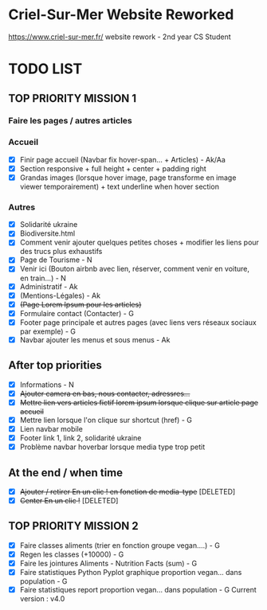 # Criel-Sur-Mer Website Reworked
https://www.criel-sur-mer.fr/ website rework - 2nd year CS Student
# TODO LIST
## TOP PRIORITY MISSION 1
### Faire les pages / autres articles
### Accueil
- [x] Finir page accueil (Navbar fix hover-span... + Articles) - Ak/Aa
- [x] Section responsive + full height + center + padding right
- [x] Grandas images (lorsque hover image, page transforme en image viewer temporairement) + text underline when hover section  

### Autres
- [x] Solidarité ukraine
- [x] Biodiversite.html
- [x] Comment venir ajouter quelques petites choses + modifier les liens pour des trucs plus exhaustifs
- [x] Page de Tourisme - N
- [x] Venir ici (Bouton airbnb avec lien, réserver, comment venir en voiture, en train...) - N
- [x] Administratif - Ak
- [x] (Mentions-Légales) - Ak
- [x] ~~(Page Lorem Ipsum pour les articles)~~
- [x] Formulaire contact (Contacter) - G
- [x] Footer page principale et autres pages (avec liens vers réseaux sociaux par exemple) - G
- [x] Navbar ajouter les menus et sous menus - Ak  

## After top priorities
- [x] Informations - N
- [x] ~~Ajouter camera en bas, nous contacter, adressres...~~
- [x] ~~Mettre lien vers articles fictif lorem ipsum lorsque clique sur article page accueil~~
- [x] Mettre lien lorsque l'on clique sur shortcut (href) - G
- [x] Lien navbar mobile 
- [x] Footer link 1, link 2, solidarité ukraine
- [x] Problème navbar hoverbar lorsque media type trop petit  

## At the end / when time
- [x] ~~Ajouter / retirer En un clic ! en fonction de media-type~~ [DELETED]
- [x] ~~Center En un clic !~~ [DELETED]  

## TOP PRIORITY MISSION 2
- [x] Faire classes aliments (trier en fonction groupe vegan....) - G
- [x] Regen les classes (+10000) - G
- [x] Faire les jointures Aliments - Nutrition Facts (sum) - G
- [x] Faire statistiques Python Pyplot graphique proportion vegan... dans population - G
- [x] Faire statistiques report proportion vegan... dans population - G
Current version : v4.0
